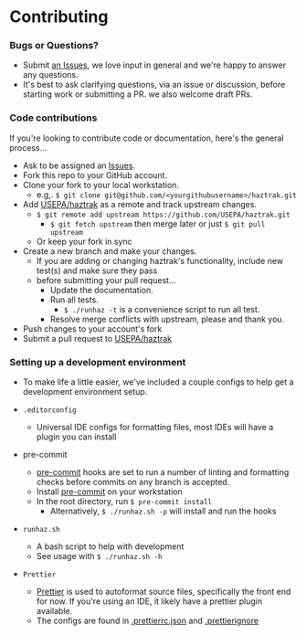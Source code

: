 # Contributing

### Bugs or Questions?

* Submit [an Issues](https://github.com/USEPA/haztrak/issues),
  we love input in general and we're happy to answer any questions.
* It's best to ask clarifying questions, via an issue or discussion, before starting
  work or submitting a PR. we also welcome draft PRs.

### Code contributions

If you're looking to contribute code or documentation, here's the general process...

* Ask to be assigned an [Issues](https://github.com/USEPA/haztrak/issues).
* Fork this repo to your GitHub account.
* Clone your fork to your local workstation.
    * e.g,. `$ git clone git@github.com/<yourgithubusername>/haztrak.git`
* Add [USEPA/haztrak](https://github.com/USEPA/haztrak) as a remote and track upstream
  changes.
    * `$ git remote add upstream https://github.com/USEPA/haztrak.git`
        * `$ git fetch upstream` then merge later or just `$ git pull upstream`
    * Or keep your fork in sync
* Create a new branch and make your changes.
    * If you are adding or changing haztrak's functionality, include new test(s) and
      make sure they
      pass
    * before submitting your pull request...
        * Update the documentation.
        * Run all tests.
            * `$ ./runhaz -t` is a convenience script to run all test.
        * Resolve merge conflicts with upstream, please and thank you.
* Push changes to your account's fork
* Submit a pull request to [USEPA/haztrak](https://github.com/USEPA/haztrak/pulls)

### Setting up a development environment

* To make life a little easier, we've included a couple configs to help get a
  development environment setup.
* `.editorconfig`
    * Universal IDE configs for formatting files, most IDEs will have a plugin you can
      install

* pre-commit
    * [pre-commit](https://pre-commit.com/) hooks are set to run a number
      of linting and formatting checks before commits on any branch is
      accepted.
    * Install [pre-commit](https://pre-commit.com/) on your workstation
    * In the root directory, run `$ pre-commit install`
        * Alternatively, `$ ./runhaz.sh -p` will install and run the hooks

* `runhaz.sh`
    * A bash script to help with development
    * See usage with `$ ./runhaz.sh -h`

* `Prettier`
    * [Prettier](https://prettier.io/) is used to autoformat source files, specifically
      the
      front end for now. If you're using an IDE, it likely have a prettier plugin
      available.
    * The configs are found in [.prettierrc.json](/.prettierrc.json)
      and [.prettierignore](/.prettierignore)
